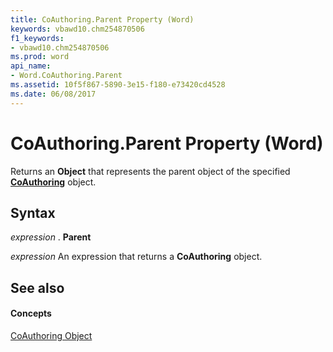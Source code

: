 ```yaml
---
title: CoAuthoring.Parent Property (Word)
keywords: vbawd10.chm254870506
f1_keywords:
- vbawd10.chm254870506
ms.prod: word
api_name:
- Word.CoAuthoring.Parent
ms.assetid: 10f5f867-5890-3e15-f180-e73420cd4528
ms.date: 06/08/2017
---
```



# CoAuthoring.Parent Property (Word)

Returns an  **Object** that represents the parent object of the specified **[CoAuthoring](coauthoring-object-word.md)** object.


## Syntax

 _expression_ . **Parent**

 _expression_ An expression that returns a **CoAuthoring** object.


## See also


#### Concepts


[CoAuthoring Object](coauthoring-object-word.md)

